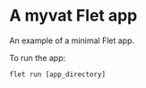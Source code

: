 # A myvat Flet app

An example of a minimal Flet app.

To run the app:

```
flet run [app_directory]
```